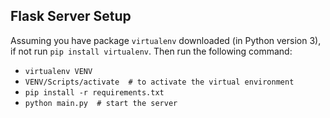 ## Flask Server Setup

Assuming you have package `virtualenv` downloaded (in Python version 3), if not run `pip install virtualenv`. Then run the following command:
- `virtualenv VENV`
- `VENV/Scripts/activate  # to activate the virtual environment`
- `pip install -r requirements.txt`
- `python main.py  # start the server`
